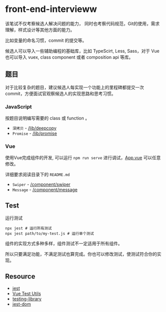 # front-end-intervieww
该笔试不仅考察候选人解决问题的能力， 同时也考察代码规范，Git的使用，需求理解，样式设计等其他方面的能力。

比如变量的命名习惯，commit 的提交等。

候选人可以导入一些辅助编程的基础库，比如 TypeScirt, Less, Sass，对于 Vue 也可以导入 vuex, class component 或者 composition api 等库。
## 题目
对于比较复杂的题目，建议候选人每实现一个功能上的里程碑都提交一次commit，方便面试官观察候选人的实现思路和思考习惯。
### JavaScript
按题目说明编写需要的 class 或 function 。
- `深拷贝` - [/lib/deepcopy](./src/lib/deepcopy/index.js)
- `Promise` - [/lib/promise](./src/lib/promise/index.js)

### Vue
使用Vue完成组件的开发, 可以运行 `npm run serve` 进行调试，[App.vue](./src/App.vue) 可以任意修改。

详细要求阅读目录下的 `README.md`
- `Swiper` - [/component/swiper](./src/components/swiper/README.md)
- `Message` - [/component/message](./src/components/message/README.md)

## Test
运行测试
```
npx jest # 运行所有测试
npx jest path/to/my-test.js # 运行单个测试
```
组件的实现方式多种多样，组件测试不一定适用于所有组件。

所以只要满足功能，不满足测试也算完成。你也可以修改测试，使测试符合你的实现。
## Resource
- [jest](https://jestjs.io/zh-Hans/)
- [Vue Test Utils](https://v1.test-utils.vuejs.org/zh/)
- [testing-library](https://testing-library.com/docs/vue-testing-library/intro)
- [jest-dom](https://testing-library.com/docs/ecosystem-jest-dom/)
